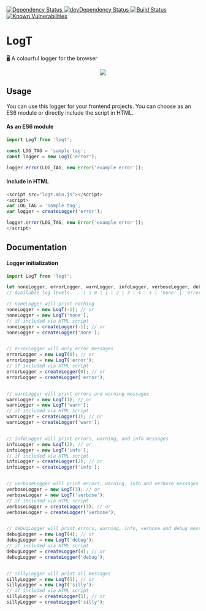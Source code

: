 <!-- Dependency Status -->
<a href="https://david-dm.org/sidhantpanda/logt">
  <img src="https://david-dm.org/sidhantpanda/logt.svg" alt="Dependency Status" />
</a>
<!-- devDependency Status -->
<a href="https://david-dm.org/sidhantpanda/logt#info=devDependencies">
  <img src="https://david-dm.org/sidhantpanda/logt/dev-status.svg" alt="devDependency Status" />
</a>
<a href="https://travis-ci.org/sidhantpanda/logt">
  <img src="https://travis-ci.org/sidhantpanda/logt.svg?branch=master" alt="Build Status" />
</a>
<a href="https://snyk.io//test/github/sidhantpanda/logt?targetFile=package.json">
  <img src="https://snyk.io//test/github/sidhantpanda/logt/badge.svg?targetFile=package.json" alt="Known Vulnerabilities" data-canonical-src="https://snyk.io//test/github/sidhantpanda/logt?targetFile=package.json" style="max-width:100%;">
</a>

# LogT

🖥️ A colourful logger for the browser

<p align="center">
  <img src="https://i.imgur.com/efMwTMd.png" />
</p>

## Usage

You can use this logger for your frontend projects. You can choose as an ES6 module or directly include the script in HTML.

#### As an ES6 module
```typescript
import LogT from 'logt';

const LOG_TAG = 'sample tag';
const logger = new LogT('error');

logger.error(LOG_TAG, new Error('example error'));
```

#### Include in HTML
```javascript
<script src="logt.min.js"></script>
<script>
var LOG_TAG = 'sample tag';
var logger = createLogger('error');

logger.error(LOG_TAG, new Error('example error'));
</script>
```

## Documentation

#### Logger initialization
```typescript
import LogT from 'logt';

let noneLogger, errorLogger, warnLogger, infoLogger, verboseLogger, debugLogger, sillyLogger;
// Available log levels -  -1 | 0 | 1 | 2 | 3 | 4 | 5 | 'none' | 'error' | 'warn' | 'info' | 'verbose' | 'debug' | 'silly';

// noneLogger will print nothing
noneLogger = new LogT(-1); // or
noneLogger = new LogT('none');
// if included via HTML script
noneLogger = createLogger(-1); // or
noneLogger = createLogger('none');


// errorLogger will only error messages
errorLogger = new LogT(0); // or
errorLogger = new LogT('error');
// if included via HTML script
errorLogger = createLogger(0); // or
errorLogger = createLogger('error');


// warnLogger will print errors and warning messages
warnLogger = new LogT(1); // or
warnLogger = new LogT('warn');
// if included via HTML script
warnLogger = createLogger(1); // or
warnLogger = createLogger('warn');


// infoLogger will print errors, warning, and info messages
infoLogger = new LogT(2); // or
infoLogger = new LogT('info');
// if included via HTML script
infoLogger = createLogger(2); // or
infoLogger = createLogger('info');


// verboseLogger will print errors, warning, info and verbose messages
verboseLogger = new LogT(3); // or
verboseLogger = new LogT('verbose');
// if included via HTML script
verboseLogger = createLogger(3); // or
verboseLogger = createLogger('verbose');


// debugLogger will print errors, warning, info, verbose and debug messages
debugLogger = new LogT(4); // or
debugLogger = new LogT('debug');
// if included via HTML script
debugLogger = createLogger(4); // or
debugLogger = createLogger('debug');


// sillyLogger will print all messages
sillyLogger = new LogT(5); // or
sillyLogger = new LogT('silly');
// if included via HTML script
sillyLogger = createLogger(5); // or
sillyLogger = createLogger('silly');

```
